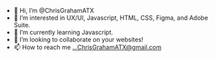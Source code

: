 - 👋 Hi, I’m @ChrisGrahamATX
- 👀 I’m interested in UX/UI, Javascript, HTML, CSS, Figma, and Adobe Suite. 
- 🌱 I’m currently learning Javascript. 
- 💞️ I’m looking to collaborate on your websites!
- 📫 How to reach me ...ChrisGrahamATX@gmail.com

<!---
ChrisGrahamATX/ChrisGrahamATX is a ✨ special ✨ repository because its `README.md` (this file) appears on your GitHub profile.
You can click the Preview link to take a look at your changes.
--->
